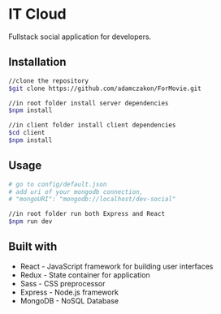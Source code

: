 # IT Cloud

Fullstack social application for developers.

## Installation
```sh
//clone the repository
$git clone https://github.com/adamczakon/ForMovie.git

//in root folder install server dependencies
$npm install

//in client folder install client dependencies
$cd client
$npm install
```

## Usage
```sh
# go to config/default.json
# add uri of your mongodb connection,
# "mongoURI": "mongodb://localhost/dev-social"

//in root folder run both Express and React
$npm run dev
```

## Built with

* React - JavaScript framework for building user interfaces
* Redux - State container for application
* Sass - CSS preprocessor
* Express - Node.js framework
* MongoDB - NoSQL Database
